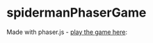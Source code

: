 # spidermanPhaserGame

Made with phaser.js - [play the game here](https://yi-lin-web.herokuapp.com/spiderman):

